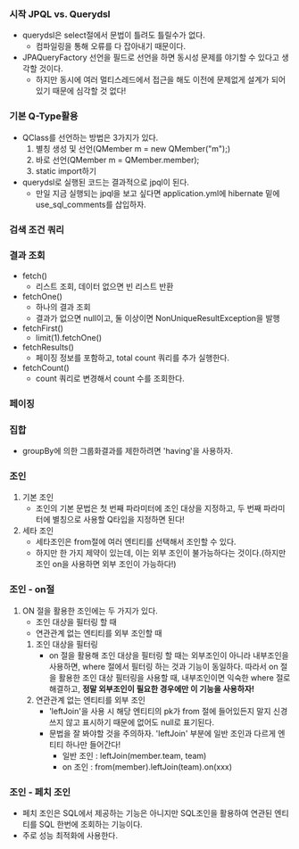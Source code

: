 ### 시작 JPQL vs. Querydsl
- querydsl은 select절에서 문법이 틀려도 틀릴수가 없다.
  - 컴파일링을 통해 오류를 다 잡아내기 때문이다.
- JPAQueryFactory 선언을 필드로 선언을 하면 동시성 문제를 야기할 수 있다고 생각할 것이다.
  - 하지만 동시에 여러 멀티스레드에서 접근을 해도 이전에 문제없게 설계가 되어있기 때문에 심각할 것 없다!

### 기본 Q-Type활용
- QClass를 선언하는 방법은 3가지가 있다.
  1. 별칭 생성 및 선언(QMember m = new QMember("m");)
  2. 바로 선언(QMember m = QMember.member);
  3. static import하기
- querydsl로 실행된 코드는 결과적으로 jpql이 된다.
  - 만일 지금 실행되는 jpql을 보고 싶다면 application.yml에 hibernate 밑에
  use_sql_comments를 삽입하자.

### 검색 조건 쿼리
### 결과 조회
- fetch()
  - 리스트 조회, 데이터 없으면 빈 리스트 반환
- fetchOne()
  - 하나의 결과 조회
  - 결과가 없으면 null이고, 둘 이상이면 NonUniqueResultException을 발행
- fetchFirst()
  - limit(1).fetchOne()
- fetchResults()
  - 페이징 정보를 포함하고, total count 쿼리를 추가 실행한다.
- fetchCount()
  - count 쿼리로 변경해서 count 수를 조회한다.

### 페이징
### 집합
- groupBy에 의한 그룹화결과를 제한하려면 'having'을 사용하자.

### 조인
1. 기본 조인
   - 조인의 기본 문법은 첫 번째 파라미터에 조인 대상을 지정하고, 두 번째 파라미터에 별칭으로 사용할
   Q타입을 지정하면 된다!
2. 세타 조인
   - 세타조인은 from절에 여러 엔티티를 선택해서 조인할 수 있다.
   - 하지만 한 가지 제약이 있는데, 이는 외부 조인이 불가능하다는 것이다.(하지만 조인 on을 사용하면 외부 조인이 가능하다!)

### 조인 - on절
1. ON 절을 활용한 조인에는 두 가지가 있다.
   - 조인 대상을 필터링 할 때
   - 연관관계 없는 엔티티를 외부 조인할 때
   1. 조인 대상을 필터링
      - on 절을 활용해 조인 대상을 필터링 할 때는 외부조인이 아니라 내부조인을 사용하면, where 절에서 필터링 하는 것과 기능이 동일하다.
      따라서 on 절을 활용한 조인 대상 필터링을 사용할 때, 내부조인이면 익숙한 where 절로 해결하고, **정말 외부조인이 필요한 경우에만 이 기능을 사용하자!**
   2. 연관관계 없는 엔티티를 외부 조인
      - 'leftJoin'을 사용 시 해당 엔티티의 pk가 from 절에 들어있든지 말지 신경쓰지 않고 표시하기 때문에 없어도 null로 표기된다.
      - 문법을 잘 봐야할 것을 주의하자. 'leftJoin' 부분에 일반 조인과 다르게 엔티티 하나만 들어간다!
        - 일반 조인 : leftJoin(member.team, team)
        - on 조인 : from(member).leftJoin(team).on(xxx)

### 조인 - 페치 조인
- 페치 조인은 SQL에서 제공하는 기능은 아니지만 SQL조인을 활용하여 연관된 엔티티를 SQL 한번에 조회하는 기능이다.
- 주로 성능 최적화에 사용한다.
